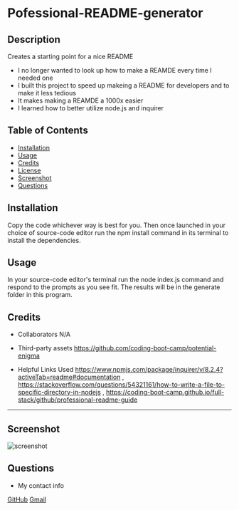 # Pofessional-README-generator

## Description
  
Creates a starting point for a nice README
  
- I no longer wanted to look up how to make a REAMDE every time I needed one
- I built this project to speed up makeing a README for developers and to make it less tedious
- It makes making a REAMDE a 1000x easier
- I learned how to better utilize node.js and inquirer
  
## Table of Contents
  
- [Installation](#installation)
- [Usage](#usage)
- [Credits](#credits)
- [License](#license)
- [Screenshot](#screenshot)
- [Questions](#questions)

## Installation
  
Copy the code whichever way is best for you. Then once launched in your choice of source-code editor run the npm install command in its terminal to install the dependencies.
  
## Usage
  
In your source-code editor's terminal run the node index.js command and respond to the prompts as you see fit. The results will be in the generate folder in this program.
  
## Credits

- Collaborators
N/A

- Third-party assets
https://github.com/coding-boot-camp/potential-enigma

- Helpful Links Used
https://www.npmjs.com/package/inquirer/v/8.2.4?activeTab=readme#documentation , https://stackoverflow.com/questions/54321161/how-to-write-a-file-to-specific-directory-in-nodejs , https://coding-boot-camp.github.io/full-stack/github/professional-readme-guide
  

  
---

## Screenshot

![screenshot](../professional-readme/img/Screenshot(16).png)

## Questions

- My contact info

[GitHub](https://github.com/Domas09)
[Gmail](domasdar2@gmail.com)

